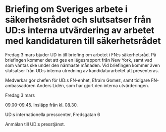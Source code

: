 # Briefing om Sveriges arbete i säkerhetsrådet och slutsatser från UD:s interna utvärdering av arbetet med kandidaturen till säkerhetsrådet

Fredag 3 mars bjuder UD in till briefing om arbetet i FN:s säkerhetsråd. På briefingen kommer det att ges en lägesrapport från New York, samt vad som väntas ske under den närmaste månaden. Vid briefingen kommer även slutsatser från UD:s interna utredning av kandidaturarbetet att presenteras.

Medverkar gör chefen för UD:s FN-enhet, Efraim Gomez, samt tidigare FN-ambassadören Anders Lidén, som har gjort den interna utvärderingen.

Fredag 3 mars

09.00-09.45. Insläpp från kl. 08.30.

UD:s internationella presscenter, Fredsgatan 6

Anmälan till UD:s presstjänst.
